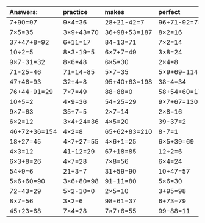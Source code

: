 | Answers: | practice | makes | perfect | ! |
| :--- | :--- | :--- | :--- | :--- |
| 7+90=97 | 9×4=36 | 28+21-42=7 | 96+71-92=75 | 68-16=52 | 
| 7×5=35 | 3×9+43=70 | 36+98+53=187 | 8×2=16 | 31+8=39 | 
| 37+47+8=92 | 6+11=17 | 84-13=71 | 7×2=14 | 2×3=6 | 
| 10÷2=5 | 8×3-19=5 | 6×7+7=49 | 3×8=24 | 23+19=42 | 
| 9×7-31=32 | 8×6=48 | 6×5=30 | 2×4=8 | 30÷5=6 | 
| 71-25=46 | 71+14=85 | 5×7=35 | 5×9+69=114 | 27+14=41 | 
| 47+46=93 | 32÷4=8 | 95+40+63=198 | 38-4=34 | 71+13-39=45 | 
| 76+44-91=29 | 7×7=49 | 88-88=0 | 58+54+60=172 | 6×9=54 | 
| 10÷5=2 | 4×9=36 | 54-25=29 | 9×7+67=130 | 3×7=21 | 
| 9×7=63 | 35÷7=5 | 2×7=14 | 2×8=16 | 7×7+73=122 | 
| 6×2=12 | 3×4+24=36 | 4×5=20 | 39-37=2 | 8÷4=2 | 
| 46+72+36=154 | 4×2=8 | 65+62+83=210 | 8-7=1 | 40+32+44=116 | 
| 18+27=45 | 4×7+27=55 | 4×6+1=25 | 6×5+39=69 | 16÷2=8 | 
| 4×3=12 | 41-12=29 | 67+18=85 | 12÷2=6 | 3×5=15 | 
| 6×3+8=26 | 4×7=28 | 7×8=56 | 6×4=24 | 8×8=64 | 
| 54÷9=6 | 21÷3=7 | 31+59=90 | 10+47=57 | 28÷7=4 | 
| 5×6+60=90 | 3×6+80=98 | 91-11=80 | 5×6=30 | 3×4=12 | 
| 72-43=29 | 5×2-10=0 | 2×5=10 | 3+95=98 | 65+16=81 | 
| 8×7=56 | 3×2=6 | 98-61=37 | 6+73=79 | 1×6=6 | 
| 45+23=68 | 7×4=28 | 7×7+6=55 | 99-88=11 | 66-48=18 | 
